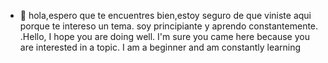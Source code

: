 - 👋 hola,espero que te encuentres bien,estoy seguro de que viniste aqui porque te intereso un tema.
 soy principiante y aprendo constantemente.
.Hello, I hope you are doing well. I'm sure you came here because you are interested in a topic. I am a beginner and am constantly learning
